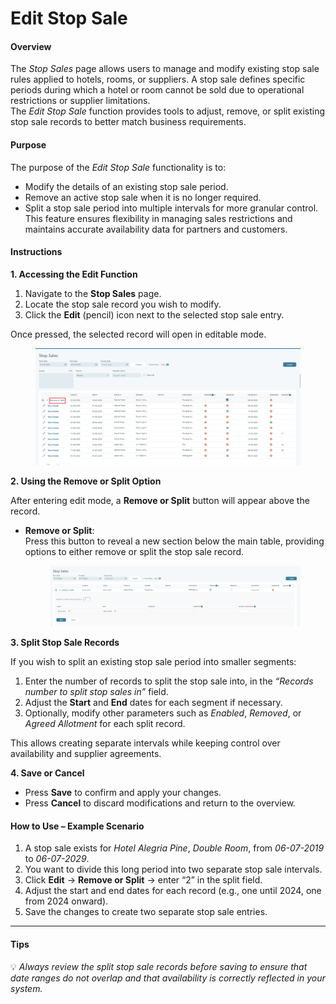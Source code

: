 # Edit Stop Sale

#### **Overview**

The _Stop Sales_ page allows users to manage and modify existing stop sale rules applied to hotels, rooms, or suppliers. A stop sale defines specific periods during which a hotel or room cannot be sold due to operational restrictions or supplier limitations.\
The _Edit Stop Sale_ function provides tools to adjust, remove, or split existing stop sale records to better match business requirements.

#### **Purpose**

The purpose of the _Edit Stop Sale_ functionality is to:

* Modify the details of an existing stop sale period.
* Remove an active stop sale when it is no longer required.
* Split a stop sale period into multiple intervals for more granular control.\
  This feature ensures flexibility in managing sales restrictions and maintains accurate availability data for partners and customers.

#### **Instructions**

**1. Accessing the Edit Function**

1. Navigate to the **Stop Sales** page.
2. Locate the stop sale record you wish to modify.
3. Click the **Edit** (pencil) icon next to the selected stop sale entry.

Once pressed, the selected record will open in editable mode.

<figure><img src="../.gitbook/assets/image (30).png" alt=""><figcaption></figcaption></figure>

**2. Using the Remove or Split Option**

After entering edit mode, a **Remove or Split** button will appear above the record.

*   **Remove or Split**:\
    Press this button to reveal a new section below the main table, providing options to either remove or split the stop sale record.

    <figure><img src="../.gitbook/assets/image (1) (1) (1) (1) (1) (1).png" alt=""><figcaption></figcaption></figure>

**3. Split Stop Sale Records**

If you wish to split an existing stop sale period into smaller segments:

1. Enter the number of records to split the stop sale into, in the _“Records number to split stop sales in”_ field.
2. Adjust the **Start** and **End** dates for each segment if necessary.
3. Optionally, modify other parameters such as _Enabled_, _Removed_, or _Agreed Allotment_ for each split record.

This allows creating separate intervals while keeping control over availability and supplier agreements.

**4. Save or Cancel**

* Press **Save** to confirm and apply your changes.
* Press **Cancel** to discard modifications and return to the overview.

#### **How to Use – Example Scenario**

1. A stop sale exists for _Hotel Alegria Pine_, _Double Room_, from _06-07-2019_ to _06-07-2029_.
2. You want to divide this long period into two separate stop sale intervals.
3. Click **Edit** → **Remove or Split** → enter “2” in the split field.
4. Adjust the start and end dates for each record (e.g., one until 2024, one from 2024 onward).
5. Save the changes to create two separate stop sale entries.

***

#### **Tips**

💡 _Always review the split stop sale records before saving to ensure that date ranges do not overlap and that availability is correctly reflected in your system._

